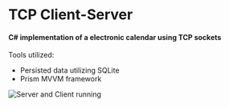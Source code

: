 # TCP Client-Server

#### C# implementation of a electronic calendar using TCP sockets

Tools utilized:
* Persisted data utilizing SQLite
* Prism MVVM framework



![Server and Client running](https://i.imgur.com/1NufiEH.png)
